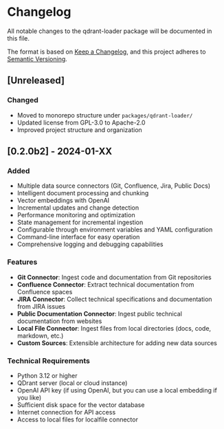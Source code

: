 # Changelog

All notable changes to the qdrant-loader package will be documented in this file.

The format is based on [Keep a Changelog](https://keepachangelog.com/en/1.0.0/),
and this project adheres to [Semantic Versioning](https://semver.org/spec/v2.0.0.html).

## [Unreleased]

### Changed

- Moved to monorepo structure under `packages/qdrant-loader/`
- Updated license from GPL-3.0 to Apache-2.0
- Improved project structure and organization

## [0.2.0b2] - 2024-01-XX

### Added

- Multiple data source connectors (Git, Confluence, Jira, Public Docs)
- Intelligent document processing and chunking
- Vector embeddings with OpenAI
- Incremental updates and change detection
- Performance monitoring and optimization
- State management for incremental ingestion
- Configurable through environment variables and YAML configuration
- Command-line interface for easy operation
- Comprehensive logging and debugging capabilities

### Features

- **Git Connector**: Ingest code and documentation from Git repositories
- **Confluence Connector**: Extract technical documentation from Confluence spaces
- **JIRA Connector**: Collect technical specifications and documentation from JIRA issues
- **Public Documentation Connector**: Ingest public technical documentation from websites
- **Local File Connector**: Ingest files from local directories (docs, code, markdown, etc.)
- **Custom Sources**: Extensible architecture for adding new data sources

### Technical Requirements

- Python 3.12 or higher
- QDrant server (local or cloud instance)
- OpenAI API key (if using OpenAI, but you can use a local embedding if you like)
- Sufficient disk space for the vector database
- Internet connection for API access
- Access to local files for localfile connector
